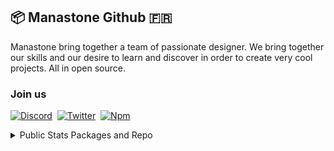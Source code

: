 ## 📦 Manastone Github 🇫🇷

Manastone bring together a team of passionate designer. We bring together our skills and our desire to learn and discover in order to create very cool projects. All in open source.

### Join us

[![Discord](https://img.shields.io/badge/-Discord-0D1117?style=flat&logo=discord)](https://discord.gg/24pTEehYbQ)&nbsp;
[![Twitter](https://img.shields.io/badge/-Twitter-0D1117?style=flat&logo=twitter)](https://twitter.com/ManastoneDev)&nbsp;
[![Npm](https://img.shields.io/badge/-Npm-0D1117?style=flat&logo=npm)](https://www.npmjs.com/org/manastone)&nbsp;

<details>
<summary>Public Stats Packages and Repo</summary>
<br />

| | **[manakit](https://www.npmjs.com/package/manakit)** | **[azerooth (dep)](https://www.npmjs.com/package/azerooth)** | 
|--|--|--|
| version | ![npm version](https://badge.fury.io/js/manakit.svg) | ![npm version](https://badge.fury.io/js/azerooth.svg) |
| ddl/months | <img src="https://img.shields.io/npm/dm/manakit.svg" alt="Downloads" /> | <img src="https://img.shields.io/npm/dm/azerooth.svg" alt="Downloads" /> |
| ddl global | <img src="https://img.shields.io/npm/dt/manakit.svg" alt="Downloads" /> | <img src="https://img.shields.io/npm/dt/azerooth.svg" alt="Downloads" /> |

</details>
